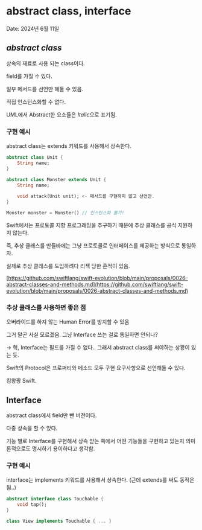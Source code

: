 # abstract class, interface

Date: 2024년 6월 11일

## *abstract class*

상속의 재료로 사용 되는 class이다.

field를 가질 수 있다.

일부 메서드를 선언만 해둘 수 있음.

직접 인스턴스화할 수 없다.

UML에서 Abstract한 요소들은 *Italic*으로 표기됨. 

### 구현 예시

abstract class는 extends 키워드를 사용해서 상속한다.

```dart
abstract class Unit {
	String name;
}

abstract class Monster extends Unit {
	String name;
	
	void attack(Unit unit); <- 메서드를 구현하지 않고 선언만.
}

Monster monster = Monster() // 인스턴스화 불가!
```

Swift에서는 프로토콜 지향 프로그래밍을 추구하기 때문에 추상 클래스를 공식 지원하지 않는다.

즉, 추상 클래스를 만들바에는 그냥 프로토콜로 인터페이스를 제공하는 방식으로 통일하자.

실제로 추상 클래스를 도입하려다 리젝 당한 흔적이 있음.

[https://github.com/swiftlang/swift-evolution/blob/main/proposals/0026-abstract-classes-and-methods.md](https://github.com/swiftlang/swift-evolution/blob/main/proposals/0026-abstract-classes-and-methods.md)

### 추상 클래스를 사용하면 좋은 점

오버라이드를 하지 않는 Human Error를 방지할 수 있음

그거 말곤 사실 모르겠음. 그냥 Interface 쓰는 걸로 통일하면 안되나?

→ 헉, Interface는 필드를 가질 수 없다.. 그래서 abstract class를 써야하는 상황이 있는 듯.

Swift의 Protocol은 프로퍼티와 메소드 모두 구현 요구사항으로 선언해둘 수 있다.

킹왕짱 Swift.

## Interface

abstract class에서 field만 뺀 버전이다.

다중 상속을 할 수 있다.

기능 별로 Interface를 구현해서 상속 받는 쪽에서 어떤 기능들을 구현하고 있는지 
의미론적으로도 명시하기 용이하다고 생각함.

### 구현 예시

interface는 implements 키워드를 사용해서 상속한다.
(근데 extends를 써도 동작은 됨..)

```dart
abstract interface class Touchable {
	void tap();
}

class View implements Touchable { ... }
```
